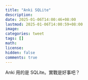 ```yaml
---
title: "Anki SQLite"
description: 
date: 2025-01-06T14:00:46+08:00
lastmod: 2025-01-06T14:00:59+08:00
image: 
categories: tweet
tags: []
math: 
license: 
hidden: false
comments: true
---
```


Anki 用的是 SQLite。實戰是好事吧？

